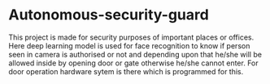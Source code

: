 # Autonomous-security-guard
This project is made for security purposes of important places or offices. Here deep learning model is used for face recognition to know if person seen in camera is authorised or not and depending upon that he/she will be allowed inside by opening door or gate otherwise he/she cannot enter. For door operation hardware sytem is there which is programmed for this.
